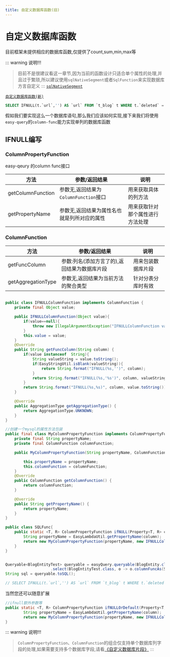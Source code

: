 ```yaml
---
title: 自定义数据库函数(旧)
---
```


# 自定义数据库函数
目前框架未提供相应的数据库函数,仅提供了count,sum,min,max等

::: warning 说明!!!
> 目前不是很建议看这一章节,因为当前的函数设计只适合单个属性的处理,并且过于繁琐,所以建议使用`sqlNativeSegment`或者`SqlFunction`来实现数据库方言自定义
:::
[`sqlNativeSegment`](/easy-query-doc/guide/query/native-sql)

[`自定义数据库函数(新)`](/easy-query-doc/guide/adv/column-func-new)
<!-- [`SqlFunction`]() -->

```sql
SELECT IFNULL(t.`url`,'') AS `url` FROM `t_blog` t WHERE t.`deleted` = ?
```
假如我们要实现这么一个数据库语句,那么我们应该如何实现,接下来我们将使用`easy-query`的`column-func`能力实现单列的数据库函数

## IFNULL编写

### ColumnPropertyFunction
easy-qeury 的column func接口

方法  | 参数/返回结果 | 说明  
--- | --- | --- 
getColumnFunction | 参数无,返回结果为`ColumnFunction`接口  | 用来获取具体的列方法
getPropertyName | 参数无,返回结果为属性名也就是列所对应的属性  | 用来获取针对那个属性进行方法处理

### ColumnFunction

方法  | 参数/返回结果 | 说明  
--- | --- | --- 
getFuncColumn | 参数:列名(添加方言了的),返回结果为数据库片段  | 用来包装数据库片段
getAggregationType | 参数无,返回结果为当前方法的聚合类型 | 针对分表分库时有效


```java

public class IFNULLColumnFunction implements ColumnFunction {
    private final Object value;

    public IFNULLColumnFunction(Object value){
        if(value==null){
            throw new IllegalArgumentException("IFNULLColumnFunction value is null");
        }
        this.value = value;
    }
    @Override
    public String getFuncColumn(String column) {
        if(value instanceof  String){
            String valueString = value.toString();
            if(EasyStringUtil.isBlank(valueString)){
                return String.format("IFNULL(%s,'')", column);
            }
            return String.format("IFNULL(%s,'%s')", column, valueString);
        }
        return String.format("IFNULL(%s,%s)", column, value.toString());
    }

    @Override
    public AggregationType getAggregationType() {
        return AggregationType.UNKNOWN;
    }
}

//创建一个mysql的属性方法包装
public final class MyColumnPropertyFunction implements ColumnPropertyFunction {
    private final String propertyName;
    private final ColumnFunction columnFunction;

    public MyColumnPropertyFunction(String propertyName, ColumnFunction columnFunction){

        this.propertyName = propertyName;
        this.columnFunction = columnFunction;
    }
    @Override
    public ColumnFunction getColumnFunction() {
        return columnFunction;
    }

    @Override
    public String getPropertyName() {
        return propertyName;
    }
}

public class SQLFunc{
    public static <T, R> ColumnPropertyFunction ifNULL(Property<T, R> column) {
        String propertyName = EasyLambdaUtil.getPropertyName(column);
        return new MyColumnPropertyFunction(propertyName, new IFNULLColumnFunction(""));
    }
}


Queryable<BlogEntityTest> queryable = easyQuery.queryable(BlogEntity.class)
                    .select(BlogEntityTest.class, o -> o.columnFuncAs(SQLFunc.ifNULL(BlogEntity::getUrl), BlogEntityTest::getUrl));
String sql = queryable.toSQL();

// SELECT IFNULL(t.`url`,'') AS `url` FROM `t_blog` t WHERE t.`deleted` = ?
```

当然您还可以随意扩展
```java
//ifnull额外参数等
public static <T, R> ColumnPropertyFunction ifNULLOrDefault(Property<T, R> column,Object value) {
        String propertyName = EasyLambdaUtil.getPropertyName(column);
        return new MyColumnPropertyFunction(propertyName, new IFNULLColumnFunction(value));
}
```



::: warning 说明!!!
> `ColumnPropertyFunction`、`ColumnFunction`的组合仅支持单个数据库列字段的处理,如果需要支持多个数据库字段,请看[《自定义数据库片段》](/easy-query-doc/guide/adv/sql-segment)
:::